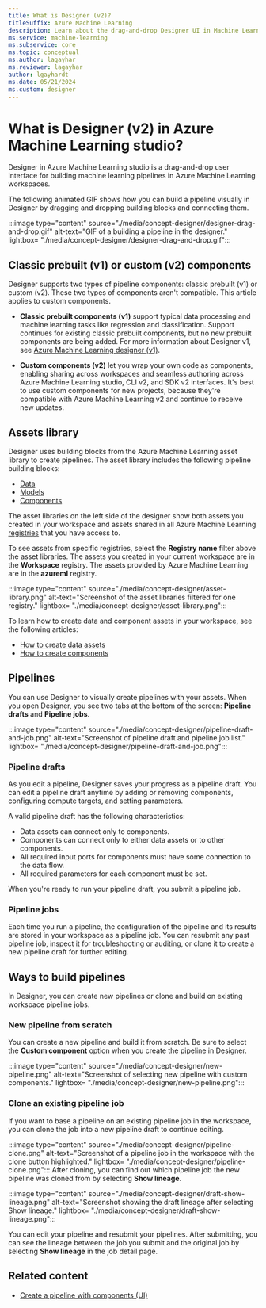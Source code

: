 ```yaml
---
title: What is Designer (v2)?
titleSuffix: Azure Machine Learning
description: Learn about the drag-and-drop Designer UI in Machine Learning studio, and how it uses Designer v2 custom components to build and edit machine learning pipelines.
ms.service: machine-learning
ms.subservice: core
ms.topic: conceptual
ms.author: lagayhar
ms.reviewer: lagayhar
author: lgayhardt
ms.date: 05/21/2024
ms.custom: designer
---
```


# What is Designer (v2) in Azure Machine Learning studio?

Designer in Azure Machine Learning studio is a drag-and-drop user interface for building machine learning pipelines in Azure Machine Learning workspaces.

The following animated GIF shows how you can build a pipeline visually in Designer by dragging and dropping building blocks and connecting them.

:::image type="content" source="./media/concept-designer/designer-drag-and-drop.gif" alt-text="GIF of a building a pipeline in the designer." lightbox= "./media/concept-designer/designer-drag-and-drop.gif":::

## Classic prebuilt (v1) or custom (v2) components

Designer supports two types of pipeline components: classic prebuilt (v1) or custom (v2). These two types of components aren't compatible. This article applies to custom components.

- **Classic prebuilt components (v1)** support typical data processing and machine learning tasks like regression and classification. Support continues for existing classic prebuilt components, but no new prebuilt components are being added. For more information about Designer v1, see [Azure Machine Learning designer (v1)](v1/concept-designer.md?view=azureml-api-1&preserve-view=true).

- **Custom components (v2)** let you wrap your own code as components, enabling sharing across workspaces and seamless authoring across Azure Machine Learning studio, CLI v2, and SDK v2 interfaces. It's best to use custom components for new projects, because they're compatible with Azure Machine Learning v2 and continue to receive new updates.

## Assets library

Designer uses building blocks from the Azure Machine Learning asset library to create pipelines. The asset library includes the following pipeline building blocks:

 - [Data](concept-data.md)
 - [Models](how-to-manage-models.md?view=azureml-api-2&preserve-view=true&tabs=cli)
 - [Components](concept-component.md)

The asset libraries on the left side of the designer show both assets you created in your workspace and assets shared in all Azure Machine Learning [registries](./how-to-share-models-pipelines-across-workspaces-with-registries.md) that you have access to.

To see assets from specific registries, select the **Registry name** filter above the asset libraries. The assets you created in your current workspace are in the **Workspace** registry. The assets provided by Azure Machine Learning are in the **azureml** registry.

:::image type="content" source="./media/concept-designer/asset-library.png" alt-text="Screenshot of the asset libraries filtered for one registry." lightbox= "./media/concept-designer/asset-library.png":::

To learn how to create data and component assets in your workspace, see the following articles:

- [How to create data assets](./how-to-create-data-assets.md)
- [How to create components](./how-to-create-component-pipelines-ui.md)

## Pipelines

You can use Designer to visually create pipelines with your assets. When you open Designer, you see two tabs at the bottom of the screen: **Pipeline drafts** and **Pipeline jobs**.

:::image type="content" source="./media/concept-designer/pipeline-draft-and-job.png" alt-text="Screenshot of pipeline draft and pipeline job list." lightbox= "./media/concept-designer/pipeline-draft-and-job.png":::

### Pipeline drafts

As you edit a pipeline, Designer saves your progress as a pipeline draft. You can edit a pipeline draft anytime by adding or removing components, configuring compute targets, and setting parameters.

A valid pipeline draft has the following characteristics:

- Data assets can connect only to components.
- Components can connect only to either data assets or to other components.
- All required input ports for components must have some connection to the data flow.
- All required parameters for each component must be set.

When you're ready to run your pipeline draft, you submit a pipeline job.

### Pipeline jobs

Each time you run a pipeline, the configuration of the pipeline and its results are stored in your workspace as a pipeline job. You can resubmit any past pipeline job, inspect it for troubleshooting or auditing, or clone it to create a new pipeline draft for further editing.

## Ways to build pipelines

In Designer, you can create new pipelines or clone and build on existing workspace pipeline jobs.

### New pipeline from scratch

You can create a new pipeline and build it from scratch. Be sure to select the **Custom component** option when you create the pipeline in Designer.

:::image type="content" source="./media/concept-designer/new-pipeline.png" alt-text="Screenshot of selecting new pipeline with custom components." lightbox= "./media/concept-designer/new-pipeline.png":::

### Clone an existing pipeline job

If you want to base a pipeline on an existing pipeline job in the workspace, you can clone the job into a new pipeline draft to continue editing.

:::image type="content" source="./media/concept-designer/pipeline-clone.png" alt-text="Screenshot of a pipeline job in the workspace with the clone button highlighted." lightbox= "./media/concept-designer/pipeline-clone.png":::
After cloning, you can find out which pipeline job the new pipeline was cloned from by selecting **Show lineage**.

:::image type="content" source="./media/concept-designer/draft-show-lineage.png" alt-text="Screenshot showing the draft lineage after selecting Show lineage." lightbox= "./media/concept-designer/draft-show-lineage.png":::

You can edit your pipeline and resubmit your pipelines. After submitting, you can see the lineage between the job you submit and the original job by selecting **Show lineage** in the job detail page.

## Related content

- [Create a pipeline with components (UI)](./how-to-create-component-pipelines-ui.md)
